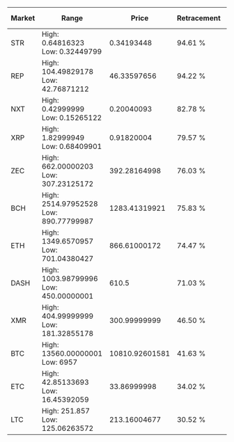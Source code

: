 | Market | Range | Price| Retracement | Doubles to 50% |
| --- | --- | --- | --- | --- |
| STR | High: 0.64816323<br />Low: 0.32449799 | 0.34193448 | 94.61 % | 1.42 |
| REP | High: 104.49829178<br />Low: 42.76871212 | 46.33597656 | 94.22 % | 1.59 |
| NXT | High: 0.42999999<br />Low: 0.15265122 | 0.20040093 | 82.78 % | 1.45 |
| XRP | High: 1.82999949<br />Low: 0.68409901 | 0.91820004 | 79.57 % | 1.37 |
| ZEC | High: 662.00000203<br />Low: 307.23125172 | 392.28164998 | 76.03 % | 1.24 |
| BCH | High: 2514.97952528<br />Low: 890.77799987 | 1283.41319921 | 75.83 % | 1.33 |
| ETH | High: 1349.6570957<br />Low: 701.04380427 | 866.61000172 | 74.47 % | 1.18 |
| DASH | High: 1003.98799996<br />Low: 450.00000001 | 610.5 | 71.03 % | 1.19 |
| XMR | High: 404.99999999<br />Low: 181.32855178 | 300.99999999 | 46.50 % | 0.00 |
| BTC | High: 13560.00000001<br />Low: 6957 | 10810.92601581 | 41.63 % | 0.00 |
| ETC | High: 42.85133693<br />Low: 16.45392059 | 33.86999998 | 34.02 % | 0.00 |
| LTC | High: 251.857<br />Low: 125.06263572 | 213.16004677 | 30.52 % | 0.00 |
